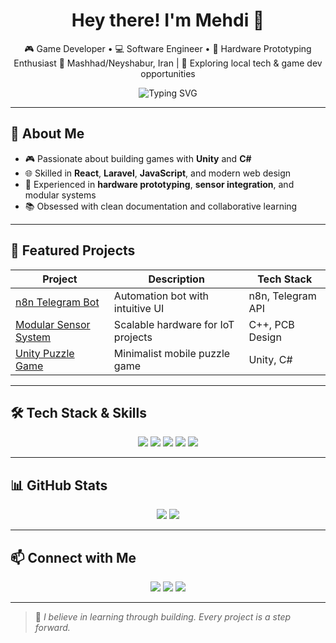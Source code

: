 <h1 align="center">Hey there! I'm Mehdi 👋</h1>

<p align="center">
🎮 Game Developer • 💻 Software Engineer • 🔬 Hardware Prototyping Enthusiast  
📍 Mashhad/Neyshabur, Iran | 🚀 Exploring local tech & game dev opportunities  
</p>

<p align="center">
  <img src="https://readme-typing-svg.demolab.com?font=Fira+Code&size=22&pause=1000&color=00F7FF&center=true&vCenter=true&width=435&lines=Building+cool+stuff+with+Unity+%26+React;Lover+of+modular+hardware+design;Documenting+everything+like+a+pro" alt="Typing SVG" />
</p>

---

## 🧠 About Me

- 🎮 Passionate about building games with **Unity** and **C#**
- 🌐 Skilled in **React**, **Laravel**, **JavaScript**, and modern web design
- 🔧 Experienced in **hardware prototyping**, **sensor integration**, and modular systems
- 📚 Obsessed with clean documentation and collaborative learning

---

## 🚀 Featured Projects

| Project | Description | Tech Stack |
|--------|-------------|------------|
| [n8n Telegram Bot](https://github.com/mahdiklidari190/n8n-telegram-bot) | Automation bot with intuitive UI | n8n, Telegram API |
| [Modular Sensor System](https://github.com/mahdiklidari190/modular-sensor-system) | Scalable hardware for IoT projects | C++, PCB Design |
| [Unity Puzzle Game](https://github.com/mahdiklidari190/unity-puzzle-game) | Minimalist mobile puzzle game | Unity, C# |

---

## 🛠 Tech Stack & Skills

<p align="center">
  <img src="https://img.shields.io/badge/Unity-Expert-blue?style=for-the-badge" />
  <img src="https://img.shields.io/badge/React-Intermediate-green?style=for-the-badge" />
  <img src="https://img.shields.io/badge/Laravel-Advanced-red?style=for-the-badge" />
  <img src="https://img.shields.io/badge/C++-Proficient-yellow?style=for-the-badge" />
  <img src="https://img.shields.io/badge/Hardware-Prototyping-orange?style=for-the-badge" />
</p>

---

## 📊 GitHub Stats

<p align="center">
  <img src="https://github-readme-stats.vercel.app/api?username=mahdiklidari190&show_icons=true&theme=radical" />
  <img src="https://github-readme-streak-stats.demolab.com?user=mahdiklidari190&theme=radical" />
</p>

---

## 📫 Connect with Me

<p align="center">
  <a href="https://t.me/mehdi_dev"><img src="https://img.shields.io/badge/Telegram-@mehdi_dev-blue?style=for-the-badge&logo=telegram" /></a>
  <a href="mailto:mahdiklidari190@gmail.com"><img src="https://img.shields.io/badge/Email-mahdiklidari190@gmail.com-red?style=for-the-badge&logo=gmail" /></a>
  <a href="https://linkedin.com/in/mahdiklidari190"><img src="https://img.shields.io/badge/LinkedIn-Mehdi-blue?style=for-the-badge&logo=linkedin" /></a>
</p>

---

> 🧠 *I believe in learning through building. Every project is a step forward.*
